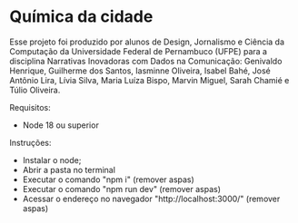 # Química da cidade

Esse projeto foi produzido por alunos de Design, Jornalismo e Ciência da Computação da Universidade Federal de Pernambuco (UFPE) para a disciplina Narrativas Inovadoras com Dados na Comunicação: Genivaldo Henrique, Guilherme dos Santos, Iasminne Oliveira, Isabel Bahé, José Antônio Lira, Lívia Silva, Maria Luíza Bispo, Marvin Miguel, Sarah Chamié e Túlio Oliveira.

Requisitos: 

- Node 18 ou superior


Instruções:

- Instalar o node;
- Abrir a pasta no terminal
- Executar o comando "npm i" (remover aspas)
- Executar o comando "npm run dev" (remover aspas)
- Acessar o endereço no navegador "http://localhost:3000/" (remover aspas)